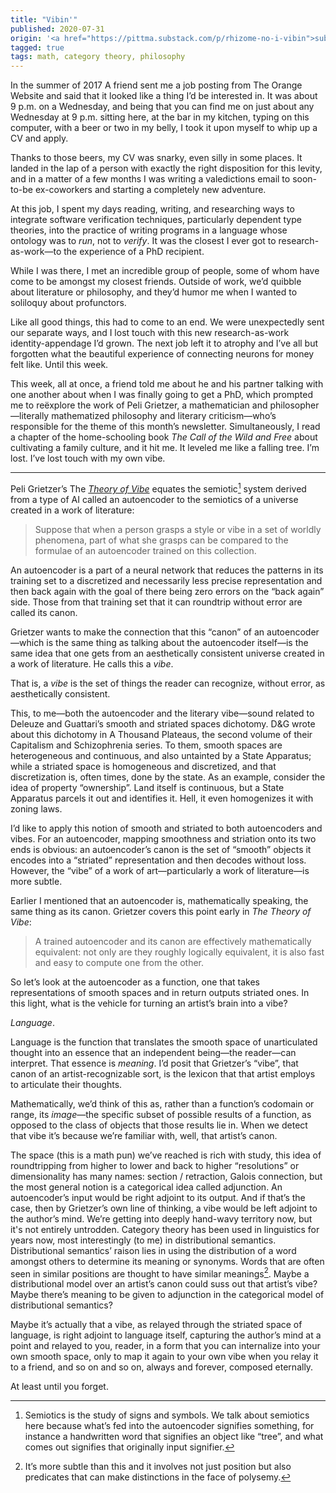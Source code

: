 ```yaml
---
title: "Vibin'"
published: 2020-07-31
origin: '<a href="https://pittma.substack.com/p/rhizome-no-i-vibin">substack</a>'
tagged: true
tags: math, category theory, philosophy
---
```


In the summer of 2017 A friend sent me a job posting from The Orange
Website and said that it looked like a thing I’d be interested in. It
was about 9 p.m. on a Wednesday, and being that you can find me on
just about any Wednesday at 9 p.m. sitting here, at the bar in my
kitchen, typing on this computer, with a beer or two in my belly, I
took it upon myself to whip up a CV and apply.

Thanks to those beers, my CV was snarky, even silly in some places. It
landed in the lap of a person with exactly the right disposition for
this levity, and in a matter of a few months I was writing a
valedictions email to soon-to-be ex-coworkers and starting a
completely new adventure.

At this job, I spent my days reading, writing, and researching ways to
integrate software verification techniques, particularly dependent
type theories, into the practice of writing programs in a language
whose ontology was to _run_, not to _verify_. It was the closest I
ever got to research-as-work—to the experience of a PhD recipient.

While I was there, I met an incredible group of people, some of whom
have come to be amongst my closest friends. Outside of work, we’d
quibble about literature or philosophy, and they’d humor me when I
wanted to soliloquy about profunctors.

Like all good things, this had to come to an end. We were unexpectedly
sent our separate ways, and I lost touch with this new
research-as-work identity-appendage I’d grown. The next job left it to
atrophy and I’ve all but forgotten what the beautiful experience of
connecting neurons for money felt like. Until this week.

This week, all at once, a friend told me about he and his partner
talking with one another about when I was finally going to get a PhD,
which prompted me to reëxplore the work of Peli Grietzer, a
mathematician and philosopher—literally mathematized philosophy and
literary criticism—who’s responsible for the theme of this month’s
newsletter. Simultaneously, I read a chapter of the home-schooling
book _The Call of the Wild and Free_ about cultivating a family
culture, and it hit me. It leveled me like a falling tree. I’m
lost. I’ve lost touch with my own vibe.

---

Peli Grietzer’s The [_Theory of
Vibe_](https://www.glass-bead.org/article/a-theory-of-vibe/) equates
the semiotic[^semiotic] system derived from a type of AI called an autoencoder to
the semiotics of a universe created in a work of literature:

[^semiotic]: Semiotics is the study of signs and symbols. We talk
    about semiotics here because what’s fed into the autoencoder
    signifies something, for instance a handwritten word that
    signifies an object like “tree”, and what comes out signifies that
    originally input signifier.

> Suppose that when a person grasps a style or vibe in a set of worldly
> phenomena, part of what she grasps can be compared to the formulae of
> an autoencoder trained on this collection.

An autoencoder is a part of a neural network that reduces the patterns
in its training set to a discretized and necessarily less precise
representation and then back again with the goal of there being zero
errors on the “back again” side. Those from that training set that it
can roundtrip without error are called its canon.

Grietzer wants to make the connection that this “canon” of an
autoencoder—which is the same thing as talking about the autoencoder
itself—is the same idea that one gets from an aesthetically consistent
universe created in a work of literature. He calls this a _vibe_.

That is, a _vibe_ is the set of things the reader can recognize,
without error, as aesthetically consistent.

This, to me—both the autoencoder and the literary vibe—sound related
to Deleuze and Guattari’s smooth and striated spaces dichotomy. D&G
wrote about this dichotomy in A Thousand Plateaus, the second volume
of their Capitalism and Schizophrenia series. To them, smooth spaces
are heterogeneous and continuous, and also untainted by a State
Apparatus; while a striated space is homogeneous and discretized, and
that discretization is, often times, done by the state. As an example,
consider the idea of property “ownership”. Land itself is continuous,
but a State Apparatus parcels it out and identifies it. Hell, it even
homogenizes it with zoning laws.

I’d like to apply this notion of smooth and striated to both
autoencoders and vibes. For an autoencoder, mapping smoothness and
striation onto its two ends is obvious: an autoencoder’s canon is the
set of “smooth” objects it encodes into a “striated” representation
and then decodes without loss. However, the “vibe” of a work of
art—particularly a work of literature—is more subtle.

Earlier I mentioned that an autoencoder is, mathematically speaking,
the same thing as its canon. Grietzer covers this point early in _The
Theory of Vibe_:

> A trained autoencoder and its canon are effectively mathematically
> equivalent: not only are they roughly logically equivalent, it is also
> fast and easy to compute one from the other.

So let’s look at the autoencoder as a function, one that takes
representations of smooth spaces and in return outputs striated
ones. In this light, what is the vehicle for turning an artist’s brain
into a vibe?

_Language_.

Language is the function that translates the smooth space of
unarticulated thought into an essence that an independent being—the
reader—can interpret. That essence is _meaning_. I’d posit that
Grietzer’s “vibe”, that canon of an artist-recognizable sort, is the
lexicon that that artist employs to articulate their thoughts.

Mathematically, we’d think of this as, rather than a function’s
codomain or range, its _image_—the specific subset of possible results
of a function, as opposed to the class of objects that those results
lie in. When we detect that vibe it’s because we’re familiar with,
well, that artist’s canon.

The space (this is a math pun) we’ve reached is rich with study, this
idea of roundtripping from higher to lower and back to higher
“resolutions” or dimensionality has many names: section / retraction,
Galois connection, but the most general notion is a categorical idea
called adjunction. An autoencoder’s input would be right adjoint to
its output. And if that’s the case, then by Grietzer’s own line of
thinking, a vibe would be left adjoint to the author’s mind. We’re
getting into deeply hand-wavy territory now, but it's not entirely
untrodden. Category theory has been used in linguistics for years now,
most interestingly (to me) in distributional semantics. Distributional
semantics’ raison lies in using the distribution of a word amongst
others to determine its meaning or synonyms. Words that are often seen
in similar positions are thought to have similar meanings[^meaning]. Maybe a
distributional model over an artist’s canon could suss out that
artist’s vibe? Maybe there’s meaning to be given to adjunction in the
categorical model of distributional semantics?

[^meaning]: It’s more subtle than this and it involves not just
    position but also predicates that can make distinctions in the
    face of polysemy.

Maybe it’s actually that a vibe, as relayed through the striated space
of language, is right adjoint to language itself, capturing the
author’s mind at a point and relayed to you, reader, in a form that
you can internalize into your own smooth space, only to map it again
to your own vibe when you relay it to a friend, and so on and so on,
always and forever, composed eternally.

At least until you forget.
